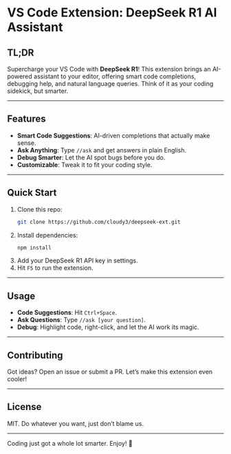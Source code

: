 # VS Code Extension: DeepSeek R1 AI Assistant

## TL;DR

Supercharge your VS Code with **DeepSeek R1**! This extension brings an AI-powered assistant to your editor, offering smart code completions, debugging help, and natural language queries. Think of it as your coding sidekick, but smarter.

---

## Features

- **Smart Code Suggestions**: AI-driven completions that actually make sense.
- **Ask Anything**: Type `//ask` and get answers in plain English.
- **Debug Smarter**: Let the AI spot bugs before you do.
- **Customizable**: Tweak it to fit your coding style.

---

## Quick Start

1. Clone this repo:
   ```bash
   git clone https://github.com/cloudy3/deepseek-ext.git
   ```
2. Install dependencies:
   ```bash
   npm install
   ```
3. Add your DeepSeek R1 API key in settings.
4. Hit `F5` to run the extension.

---

## Usage

- **Code Suggestions**: Hit `Ctrl+Space`.
- **Ask Questions**: Type `//ask [your question]`.
- **Debug**: Highlight code, right-click, and let the AI work its magic.

---

## Contributing

Got ideas? Open an issue or submit a PR. Let’s make this extension even cooler!

---

## License

MIT. Do whatever you want, just don’t blame us.

---

Coding just got a whole lot smarter. Enjoy! 🚀
